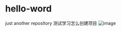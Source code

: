 # hello-word
just another reposltory
测试学习怎么创建项目
![image](https://raw.githubusercontent.com/ltadpoles/react-admin/master/src/assets/images/index.jpg)
